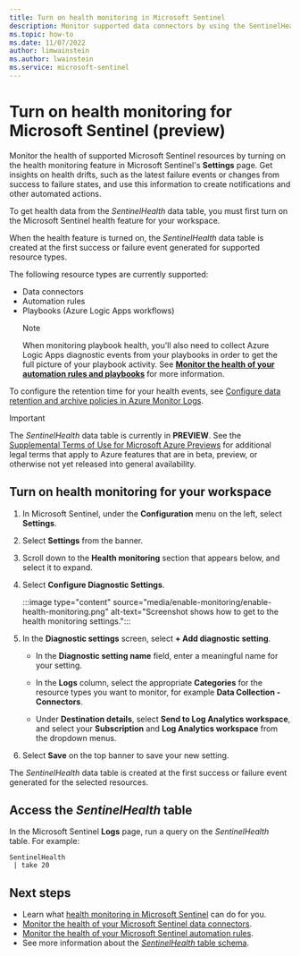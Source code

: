 ```yaml
---
title: Turn on health monitoring in Microsoft Sentinel
description: Monitor supported data connectors by using the SentinelHealth data table.
ms.topic: how-to
ms.date: 11/07/2022
author: limwainstein
ms.author: lwainstein
ms.service: microsoft-sentinel
---
```


# Turn on health monitoring for Microsoft Sentinel (preview)

Monitor the health of supported Microsoft Sentinel resources by turning on the health monitoring feature in Microsoft Sentinel's **Settings** page. Get insights on health drifts, such as the latest failure events or changes from success to failure states, and use this information to create notifications and other automated actions.

To get health data from the *SentinelHealth* data table, you must first turn on the Microsoft Sentinel health feature for your workspace.

When the health feature is turned on, the *SentinelHealth* data table is created at the first success or failure event generated for supported resource types.

The following resource types are currently supported:
- Data connectors
- Automation rules
- Playbooks (Azure Logic Apps workflows)
    > [!NOTE]
    > When monitoring playbook health, you'll also need to collect Azure Logic Apps diagnostic events from your playbooks in order to get the full picture of your playbook activity. See [**Monitor the health of your automation rules and playbooks**](monitor-automation-health.md) for more information.

To configure the retention time for your health events, see [Configure data retention and archive policies in Azure Monitor Logs](../azure-monitor/logs/data-retention-archive.md).

> [!IMPORTANT]
>
> The *SentinelHealth* data table is currently in **PREVIEW**. See the [Supplemental Terms of Use for Microsoft Azure Previews](https://azure.microsoft.com/support/legal/preview-supplemental-terms/) for additional legal terms that apply to Azure features that are in beta, preview, or otherwise not yet released into general availability.
>

## Turn on health monitoring for your workspace

1. In Microsoft Sentinel, under the **Configuration** menu on the left, select **Settings**.

1. Select **Settings** from the banner.

1. Scroll down to the **Health monitoring** section that appears below, and select it to expand.

1. Select **Configure Diagnostic Settings**.

    :::image type="content" source="media/enable-monitoring/enable-health-monitoring.png" alt-text="Screenshot shows how to get to the health monitoring settings.":::

1. In the **Diagnostic settings** screen, select **+ Add diagnostic setting**.

    - In the **Diagnostic setting name** field, enter a meaningful name for your setting.

    - In the **Logs** column, select the appropriate **Categories** for the resource types you want to monitor, for example **Data Collection - Connectors**.

    - Under **Destination details**, select **Send to Log Analytics workspace**, and select your **Subscription** and **Log Analytics workspace** from the dropdown menus.

1. Select **Save** on the top banner to save your new setting.

The *SentinelHealth* data table is created at the first success or failure event generated for the selected resources.

## Access the *SentinelHealth* table

In the Microsoft Sentinel **Logs** page, run a query on the  *SentinelHealth* table. For example:

```kusto
SentinelHealth
 | take 20
```

## Next steps

- Learn what [health monitoring in Microsoft Sentinel](health-audit.md) can do for you.
- [Monitor the health of your Microsoft Sentinel data connectors](monitor-data-connector-health.md).
- [Monitor the health of your Microsoft Sentinel automation rules](monitor-automation-health.md).
- See more information about the [*SentinelHealth* table schema](health-table-reference.md).
